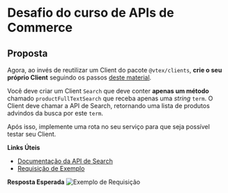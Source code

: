 # Desafio do curso de APIs de Commerce

## Proposta
Agora, ao invés de reutilizar um Client do pacote `@vtex/clients`, **crie o seu próprio Client** seguindo os passos [deste material](https://www.notion.so/How-to-use-and-create-Clients-on-VTEX-IO-1dbd20c928c642d0ba059d5efbe7874b).

Você deve criar um Client `Search` que deve conter **apenas um método** chamado `productFullTextSearch` que receba apenas uma _string_ `term`. O Client deve chamar a API de Search, retornando uma lista de produtos advindos da busca por este `term`.

Após isso, implemente uma rota no seu serviço para que seja possível testar seu Client.

**Links Úteis**
- [Documentação da API de Search](https://developers.vtex.com/reference/search-3)
- [Requisição de Exemplo](https://portal.vtexcommercestable.com.br/api/catalog_system/pub/products/search/?&fq=blouse&an=storecomponents)

**Resposta Esperada**
![Exemplo de Requisição](https://user-images.githubusercontent.com/18706156/93603134-f4c3b300-f999-11ea-8c0d-626e01a24e14.png)
